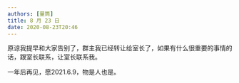 ```yaml
---
authors: [量筒]
title: 8 月 23 日
date: 2020-08-23T20:46
---
```


原谅我提早和大家告别了，群主我已经转让给室长了，如果有什么很重要的事情的话，跟室长联系，让室长联系我。

一年后再见，愿2021.6.9，物是人也是。
